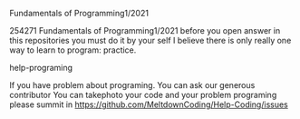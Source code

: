 Fundamentals of Programming1/2021

254271 Fundamentals of Programming1/2021 before you open answer in this repositories you must do it by your self I believe there is only really one way to learn to program: practice.

help-programing

If you have problem about programing. You can ask our generous contributor You can takephoto your code and your problem programing please summit in https://github.com/MeltdownCoding/Help-Coding/issues